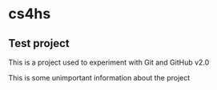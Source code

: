 # cs4hs
## Test project

This is a project used to experiment with Git and GitHub v2.0

This is some unimportant information about the project
